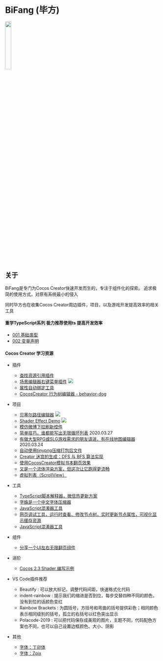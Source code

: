 # BiFang (毕方)

<img src="https://github.com/KnifeStone/BiFang/tree/master/document/image/BiFang.jpg" width="20%"/>

## 关于
BiFang是专门为Cocos Creator快速开发而生的，专注于组件化的探索。
追求极简的使用方式，对原有系统最小的侵入

同时毕方也在收集Cocos Creator周边插件，项目，以及游戏开发提高效率的相关工具

#### 重学TypeScript系列 极力推荐使用ts 提高开发效率

* [001 基础类型][001基础类型]
* [002 变量声明][002变量声明]


#### Cocos Creator 学习资源
+ 插件
  + [查找资源引用插件](https://forum.cocos.org/t/topic/90565)
  + [场景编辑器右键菜单插件](https://github.com/caogtaa/CCSceneMenu/tree/master)  ![](https://img.shields.io/badge/v2.2.2-lightgrey.svg)
  + [属性自动绑定工具](https://forum.cocos.org/t/topic/91159)
  + [CocosCreator 行为树编辑器 - behavior-dog](https://forum.cocos.org/t/cocoscreator-behavior-dog/96393)
+ 项目
  + [贝塞尔路径编辑器](https://github.com/csdjk/BezierCurvePathCreater) ![](https://img.shields.io/badge/v2.2.2-lightgrey.svg)
  + [Shader Effect Demo](https://github.com/zhitaocai/CocosCreatorShaderEffectDemo) ![](https://img.shields.io/badge/v2.2.1-lightgrey.svg)
  + [模仿微博下拉刷新控件](https://github.com/baiguo/cocos-pull-to-refresh)
  + [简单技巧，谁都能写出无限循环列表](https://forum.cocos.org/t/topic/90647/9) 2020.03.27
  + [有做大型RPG或SLG游戏需求的朋友请进，有在线地图编辑器](https://forum.cocos.org/t/rpg-slg/90542) 2020.03.24
  + [自动使用tinypng压缩打包后文件](https://github.com/dadidzf/CodeJam)
  + [Creator 迷宫的生成：DFS 与 BFS 算法实现](https://forum.cocos.org/t/creator-dfs-bfs/93906)
  + [使用CocosCreator模拟书本翻页效果](https://forum.cocos.org/t/cocoscreator/96358)
  + [又是一个流体渲染方案，但这次让它跑得更流畅](https://forum.cocos.org/t/topic/97137)
  + [虚拟列表（ScrollView）](https://github.com/gh-kL/cocoscreator-list)
+ 工具
  + [TypeScript脚本解释器，微信热更新方案](https://gitee.com/jianyumofa/qyscript)
  + [字蛛是一个中文字体压缩器](http://font-spider.org/)
  + [JavaScript混淆器工具](https://github.com/javascript-obfuscator/javascript-obfuscator)
  + [网页调试工具，运行时查看、修改节点树，实时更新节点属性，可视化显示缓存资源](https://github.com/potato47/ccc-devtools)
  + [JavaScript混淆器工具](https://github.com/javascript-obfuscator/javascript-obfuscator/)
  
+ 组件
  + [分享一个UI左右无限翻页组件](https://forum.cocos.org/t/ui/91675)

+ 进阶
  + [Cocos 2.3 Shader 编写示例](https://forum.cocos.org/t/cocos-2-3-shader/90789)
  
+ VS Code插件推荐
  + Beautify  : 可以放大标记，调整代码间距，快速格式化代码
  + indent-rainbow  : 提示我们的缩进是否到位，每步交替四种不同的颜色，没有到位的话颜色变红
  + Rainbow Brackets : 为圆括号，方括号和弯曲的括号提供彩色；相同颜色表示相同级别的括号，孤立的右括号以红色突出显示
  + Polacode-2019 : 可以把代码保存成美观的图片，主题不同，代码配色方案也不同，也可以自己设置边框颜色、大小、阴影
  
+ 其他
  + [字体：丁卯体](https://3type.cn/fonts/dinkie_bitmap/index.html)
  + [字体：Zpix](https://github.com/SolidZORO/zpix-pixel-font)
  
  

[001基础类型]: https://github.com/KnifeStone/BiFang/tree/master/document/markdown/TypeScript/001基础类型.md
[002变量声明]: https://github.com/KnifeStone/BiFang/tree/master/document/markdown/TypeScript/002变量声明.md

